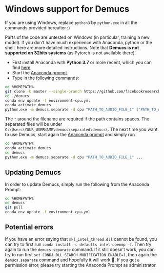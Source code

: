 # Windows support for Demucs

If you are using Windows, replace `python3` by `python.exe` in all the commands provided hereafter :)

Parts of the code are untested on Windows (in particular, training a new model). If you don't have much experience with Anaconda, python or the shell, here are more detailed instructions. Note that **Demucs is not supported on 32bits systems** (as Pytorch is not available there).

- First install Anaconda with **Python 3.7** or more recent, which you can find [here][install].
- Start the [Anaconda prompt][prompt].
- Type in the following commands:

```bash
cd %HOMEPATH%
git clone -b master --single-branch https://github.com/facebookresearch/demucs ./demucs
cd ./demucs
conda env update -f environment-cpu.yml
conda activate demucs
python.exe -m demucs.separate -d cpu "PATH_TO_AUDIO_FILE_1" ["PATH_TO_AUDIO_FILE_2" ...]
```

The `"` around the filename are required if the path contains spaces.
The separated files will be under `C:\Users\YOUR_USERNAME\demucs\separated\demucs\`. The next time you want to use Demucs, start again the [Anaconda prompt][prompt] and simply run
```bash
cd %HOMEPATH%
conda activate demucs
cd demucs
python.exe -m demucs.separate -d cpu "PATH_TO_AUDIO_FILE_1" ...
```

## Updating Demucs

In order to update Demucs, simply run the following from the Anaconda Prompt:
```bash
cd %HOMEPATH%
cd demucs
git pull
conda env update -f environment-cpu.yml
```

## Potential errors

If you have an error saying that `mkl_intel_thread.dll` cannot be found, you can try to first run
`conda install -c defaults intel-openmp -f`. Then try again to run the `demucs.separate` command. If it still doesn't work, you can try to run first `set CONDA_DLL_SEARCH_MODIFICATION_ENABLE=1`, then again the `demucs.separate` command and hopefully it will work 🙏.
If you get a permission error, please try starting the Anaconda Prompt as administrator.


[install]: https://www.anaconda.com/distribution/#windows
[prompt]: https://docs.anaconda.com/anaconda/user-guide/getting-started/#open-prompt-win
